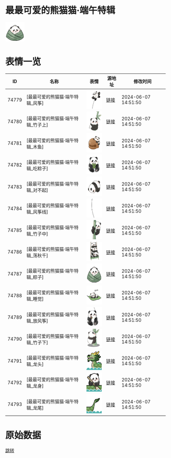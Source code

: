 # 最最可爱的熊猫猫·端午特辑

<img src="./cover.png" height="60" alt="cover" />

# 表情一览

|ID|名称|表情|源地址|修改时间|
|----|----|----|----|----|
|74779|[最最可爱的熊猫猫·端午特辑_风筝]|<img src="./pic/074779_%5B最最可爱的熊猫猫·端午特辑_风筝%5D.png" height="60" alt="风筝"/>|[链接](https://i0.hdslb.com/bfs/garb/94fd48e2f294bc5a836b82d9c7a974eda86d3b52.png)|2024-06-07 14:51:50|
|74780|[最最可爱的熊猫猫·端午特辑_竹子上]|<img src="./pic/074780_%5B最最可爱的熊猫猫·端午特辑_竹子上%5D.png" height="60" alt="竹子上"/>|[链接](https://i0.hdslb.com/bfs/garb/e9dff50d004409aed7862765a6be15e1cdb08e87.png)|2024-06-07 14:51:50|
|74781|[最最可爱的熊猫猫·端午特辑_木鱼]|<img src="./pic/074781_%5B最最可爱的熊猫猫·端午特辑_木鱼%5D.png" height="60" alt="木鱼"/>|[链接](https://i0.hdslb.com/bfs/garb/1491a2c7a057ef1853f1bcbdb679a33e937fadea.png)|2024-06-07 14:51:50|
|74782|[最最可爱的熊猫猫·端午特辑_吃粽子]|<img src="./pic/074782_%5B最最可爱的熊猫猫·端午特辑_吃粽子%5D.png" height="60" alt="吃粽子"/>|[链接](https://i0.hdslb.com/bfs/garb/e07f6615da2babd3eaaf72ff2ff9b3bb9ae9cceb.png)|2024-06-07 14:51:50|
|74783|[最最可爱的熊猫猫·端午特辑_对不起]|<img src="./pic/074783_%5B最最可爱的熊猫猫·端午特辑_对不起%5D.png" height="60" alt="对不起"/>|[链接](https://i0.hdslb.com/bfs/garb/0470400066c0559998bf685984c1bc2ba06d9e4d.png)|2024-06-07 14:51:50|
|74784|[最最可爱的熊猫猫·端午特辑_风筝线]|<img src="./pic/074784_%5B最最可爱的熊猫猫·端午特辑_风筝线%5D.png" height="60" alt="风筝线"/>|[链接](https://i0.hdslb.com/bfs/garb/8340e3b49c611b90ee5643e360ca104654775bfe.png)|2024-06-07 14:51:50|
|74785|[最最可爱的熊猫猫·端午特辑_竹子中]|<img src="./pic/074785_%5B最最可爱的熊猫猫·端午特辑_竹子中%5D.png" height="60" alt="竹子中"/>|[链接](https://i0.hdslb.com/bfs/garb/7ede3d7c94a62bda000712f2cdd204f5fe08570d.png)|2024-06-07 14:51:50|
|74786|[最最可爱的熊猫猫·端午特辑_荡秋千]|<img src="./pic/074786_%5B最最可爱的熊猫猫·端午特辑_荡秋千%5D.png" height="60" alt="荡秋千"/>|[链接](https://i0.hdslb.com/bfs/garb/95a4114cf03f9a78acea5a0087da02602115d040.png)|2024-06-07 14:51:50|
|74787|[最最可爱的熊猫猫·端午特辑_粽子]|<img src="./pic/074787_%5B最最可爱的熊猫猫·端午特辑_粽子%5D.png" height="60" alt="粽子"/>|[链接](https://i0.hdslb.com/bfs/garb/71438bc23525da7c64e8cc1f5151d05c955dd1f3.png)|2024-06-07 14:51:50|
|74788|[最最可爱的熊猫猫·端午特辑_睡觉]|<img src="./pic/074788_%5B最最可爱的熊猫猫·端午特辑_睡觉%5D.png" height="60" alt="睡觉"/>|[链接](https://i0.hdslb.com/bfs/garb/4dda66244d8223508dd0e22a192f0529cea94a80.png)|2024-06-07 14:51:50|
|74789|[最最可爱的熊猫猫·端午特辑_放风筝]|<img src="./pic/074789_%5B最最可爱的熊猫猫·端午特辑_放风筝%5D.png" height="60" alt="放风筝"/>|[链接](https://i0.hdslb.com/bfs/garb/27e4e768713e762e51b1ba90a8c61aa4de578860.png)|2024-06-07 14:51:50|
|74790|[最最可爱的熊猫猫·端午特辑_竹子下]|<img src="./pic/074790_%5B最最可爱的熊猫猫·端午特辑_竹子下%5D.png" height="60" alt="竹子下"/>|[链接](https://i0.hdslb.com/bfs/garb/804c6c5698fbb3ea1b7002d2a35acfacc502d973.png)|2024-06-07 14:51:50|
|74791|[最最可爱的熊猫猫·端午特辑_龙头]|<img src="./pic/074791_%5B最最可爱的熊猫猫·端午特辑_龙头%5D.png" height="60" alt="龙头"/>|[链接](https://i0.hdslb.com/bfs/garb/fdcd4d0f88f6ee0a8ccec0229eab763f1f13e59b.png)|2024-06-07 14:51:50|
|74792|[最最可爱的熊猫猫·端午特辑_龙身]|<img src="./pic/074792_%5B最最可爱的熊猫猫·端午特辑_龙身%5D.png" height="60" alt="龙身"/>|[链接](https://i0.hdslb.com/bfs/garb/7e0375556bbedef8c64e56899f4fa0645010e44c.png)|2024-06-07 14:51:50|
|74793|[最最可爱的熊猫猫·端午特辑_龙尾]|<img src="./pic/074793_%5B最最可爱的熊猫猫·端午特辑_龙尾%5D.png" height="60" alt="龙尾"/>|[链接](https://i0.hdslb.com/bfs/garb/eed2065b691d1bd4b8d5724763a281a52b687e36.png)|2024-06-07 14:51:50|

# 原始数据

[跳转](./raw.json)

